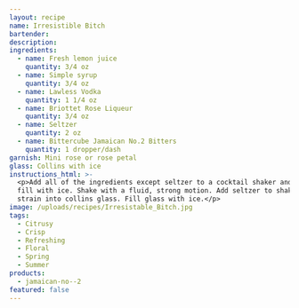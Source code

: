 ```yaml
---
layout: recipe
name: Irresistible Bitch
bartender:
description:
ingredients:
  - name: Fresh lemon juice
    quantity: 3/4 oz
  - name: Simple syrup
    quantity: 3/4 oz
  - name: Lawless Vodka
    quantity: 1 1/4 oz
  - name: Briottet Rose Liqueur
    quantity: 3/4 oz
  - name: Seltzer
    quantity: 2 oz
  - name: Bittercube Jamaican No.2 Bitters
    quantity: 1 dropper/dash
garnish: Mini rose or rose petal
glass: Collins with ice
instructions_html: >-
  <p>Add all of the ingredients except seltzer to a cocktail shaker and then
  fill with ice. Shake with a fluid, strong motion. Add seltzer to shaker and
  strain into collins glass. Fill glass with ice.</p>
image: /uploads/recipes/Irresistable_Bitch.jpg
tags:
  - Citrusy
  - Crisp
  - Refreshing
  - Floral
  - Spring
  - Summer
products:
  - jamaican-no--2
featured: false
---
```




